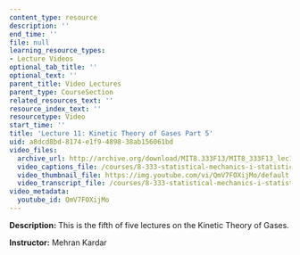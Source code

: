 ```yaml
---
content_type: resource
description: ''
end_time: ''
file: null
learning_resource_types:
- Lecture Videos
optional_tab_title: ''
optional_text: ''
parent_title: Video Lectures
parent_type: CourseSection
related_resources_text: ''
resource_index_text: ''
resourcetype: Video
start_time: ''
title: 'Lecture 11: Kinetic Theory of Gases Part 5'
uid: a8dcd8bd-8174-e1f9-4898-38ab156061bd
video_files:
  archive_url: http://archive.org/download/MIT8.333F13/MIT8_333F13_lec11_300k.mp4
  video_captions_file: /courses/8-333-statistical-mechanics-i-statistical-mechanics-of-particles-fall-2013/7100fb32a59a5d52a68570fd5d723082_QmV7FOXijMo.vtt
  video_thumbnail_file: https://img.youtube.com/vi/QmV7FOXijMo/default.jpg
  video_transcript_file: /courses/8-333-statistical-mechanics-i-statistical-mechanics-of-particles-fall-2013/6e2b7447063287237ac494de2b888505_QmV7FOXijMo.pdf
video_metadata:
  youtube_id: QmV7FOXijMo
---
```


**Description:** This is the fifth of five lectures on the Kinetic Theory of Gases.

**Instructor:** Mehran Kardar